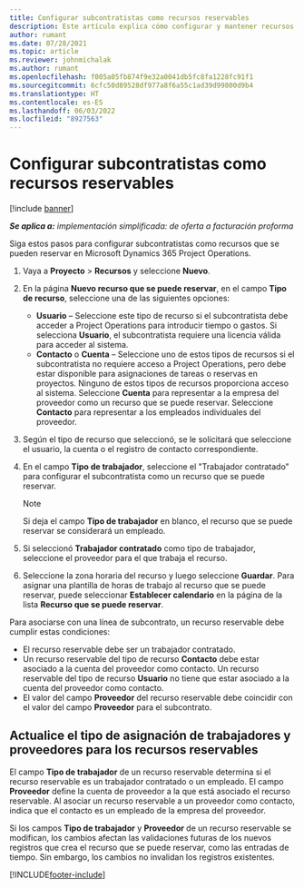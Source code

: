 ```yaml
---
title: Configurar subcontratistas como recursos reservables
description: Este artículo explica cómo configurar y mantener recursos de subcontratistas que se crean a partir de usuarios y contactos en el sistema, para que puedan asociarse con subcontratos en Microsoft Dynamics 365 Project Operations.
author: rumant
ms.date: 07/28/2021
ms.topic: article
ms.reviewer: johnmichalak
ms.author: rumant
ms.openlocfilehash: f005a05fb874f9e32a0041db5fc8fa1228fc91f1
ms.sourcegitcommit: 6cfc50d89528df977a8f6a55c1ad39d99800d9b4
ms.translationtype: HT
ms.contentlocale: es-ES
ms.lasthandoff: 06/03/2022
ms.locfileid: "8927563"
---
```

# <a name="set-up-subcontractors-as-bookable-resources"></a>Configurar subcontratistas como recursos reservables

[!include [banner](../../includes/dataverse-preview.md)]

_**Se aplica a:** implementación simplificada: de oferta a facturación proforma_

Siga estos pasos para configurar subcontratistas como recursos que se pueden reservar en Microsoft Dynamics 365 Project Operations.

1. Vaya a **Proyecto** \> **Recursos** y seleccione **Nuevo**.
2. En la página **Nuevo recurso que se puede reservar**, en el campo **Tipo de recurso**, seleccione una de las siguientes opciones:

    - **Usuario** – Seleccione este tipo de recurso si el subcontratista debe acceder a Project Operations para introducir tiempo o gastos. Si selecciona **Usuario**, el subcontratista requiere una licencia válida para acceder al sistema.
    - **Contacto** o **Cuenta** – Seleccione uno de estos tipos de recursos si el subcontratista no requiere acceso a Project Operations, pero debe estar disponible para asignaciones de tareas o reservas en proyectos. Ninguno de estos tipos de recursos proporciona acceso al sistema. Seleccione **Cuenta** para representar a la empresa del proveedor como un recurso que se puede reservar. Seleccione **Contacto** para representar a los empleados individuales del proveedor.

3. Según el tipo de recurso que seleccionó, se le solicitará que seleccione el usuario, la cuenta o el registro de contacto correspondiente.
4. En el campo **Tipo de trabajador**, seleccione el "Trabajador contratado" para configurar el subcontratista como un recurso que se puede reservar.

    > [!NOTE]
    > Si deja el campo **Tipo de trabajador** en blanco, el recurso que se puede reservar se considerará un empleado.

5. Si seleccionó **Trabajador contratado** como tipo de trabajador, seleccione el proveedor para el que trabaja el recurso.
6. Seleccione la zona horaria del recurso y luego seleccione **Guardar**. Para asignar una plantilla de horas de trabajo al recurso que se puede reservar, puede seleccionar **Establecer calendario** en la página de la lista **Recurso que se puede reservar**.

Para asociarse con una línea de subcontrato, un recurso reservable debe cumplir estas condiciones:

- El recurso reservable debe ser un trabajador contratado.
- Un recurso reservable del tipo de recurso **Contacto** debe estar asociado a la cuenta del proveedor como contacto. Un recurso reservable del tipo de recurso **Usuario** no tiene que estar asociado a la cuenta del proveedor como contacto.
- El valor del campo **Proveedor** del recurso reservable debe coincidir con el valor del campo **Proveedor** para el subcontrato.

## <a name="update-the-type-of-worker-and-vendor-mapping-for-bookable-resources"></a>Actualice el tipo de asignación de trabajadores y proveedores para los recursos reservables

El campo **Tipo de trabajador** de un recurso reservable determina si el recurso reservable es un trabajador contratado o un empleado. El campo **Proveedor** define la cuenta de proveedor a la que está asociado el recurso reservable. Al asociar un recurso reservable a un proveedor como contacto, indica que el contacto es un empleado de la empresa del proveedor.

Si los campos **Tipo de trabajador** y **Proveedor** de un recurso reservable se modifican, los cambios afectan las validaciones futuras de los nuevos registros que crea el recurso que se puede reservar, como las entradas de tiempo. Sin embargo, los cambios no invalidan los registros existentes.

[!INCLUDE[footer-include](../../includes/footer-banner.md)]
